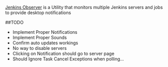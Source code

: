 [Jenkins Observer](https://github.com/haroldhues/JenkinsObserver) is a Utility that monitors multiple Jenkins servers and jobs to provide desktop notifications

##TODO

 * Implement Proper Notifications
 * Implement Proper Sounds
 * Confirm auto updates workings
 * No way to disable servers
 * Clicking on Notification should go to server page
 * Should Ignore Task Cancel Exceptions when polling...
